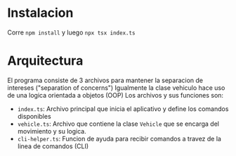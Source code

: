 # Instalacion
Corre `npm install` y luego `npx tsx index.ts`
# Arquitectura
El programa consiste de 3 archivos para mantener la separacion de intereses ("separation of concerns")
Igualmente la clase vehiculo hace uso de una logica orientada a objetos (OOP)
Los archivos y sus funciones son:
- `index.ts`: Archivo principal que inicia el aplicativo y define los comandos disponibles
- `vehicle.ts`: Archivo que contiene la clase `Vehicle` que se encarga del movimiento y su logica.
- `cli-helper.ts`: Funcion de ayuda para recibir comandos a travez de la linea de comandos (CLI)
